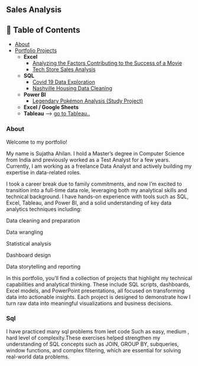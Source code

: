 ## Sales Analysis 

## 📑 Table of Contents

- [About](#about)
- [Portfolio Projects](#portfolio-projects)
  - **Excel**
    - [Analyzing the Factors Contributing to the Success of a Movie](#analyzing-the-factors-contributing-to-the-success-of-a-movie)
    - [Tech Store Sales Analysis](#tech-store-sales-analysis)
  - **SQL**
    - [Covid 19 Data Exploration](#covid-19-data-exploration)
    - [Nashville Housing Data Cleaning](#nashville-housing-data-cleaning)
  - **Power BI**
    - [Legendary Pokémon Analysis (Study Project)](#legendary-pokémon-analysis-study-project)
  - **Excel / Google Sheets**
  - **Tableau** ––> [go to Tableau..](#go-to-tableau)
  
### About
  Welcome to my portfolio!

My name is Sujatha Ahilan. I hold a Master’s degree in Computer Science from India and previously worked as a Test Analyst for a few years. Currently, I am working as a freelance Data Analyst and actively building my expertise in data-related roles.

I took a career break due to family commitments, and now I’m excited to transition into a full-time data role, leveraging both my analytical skills and technical background. I have hands-on experience with tools such as SQL, Excel, Tableau, and Power BI, and a solid understanding of key data analytics techniques including:

Data cleaning and preparation

Data wrangling

Statistical analysis

Dashboard design

Data storytelling and reporting

In this portfolio, you’ll find a collection of projects that highlight my technical capabilities and analytical thinking. These include SQL scripts, dashboards, Excel models, and PowerPoint presentations, all focused on transforming data into actionable insights. Each project is designed to demonstrate how I turn raw data into meaningful visualizations and business decisions.


   
   ### Sql 
  I have  practiced many sql problems from leet code  Such as easy, medium , hard level of complexity.These exercises helped strengthen my understanding of SQL concepts such as JOIN, GROUP BY, subqueries, window functions, and complex filtering, which are essential for solving real-world data problems. 
